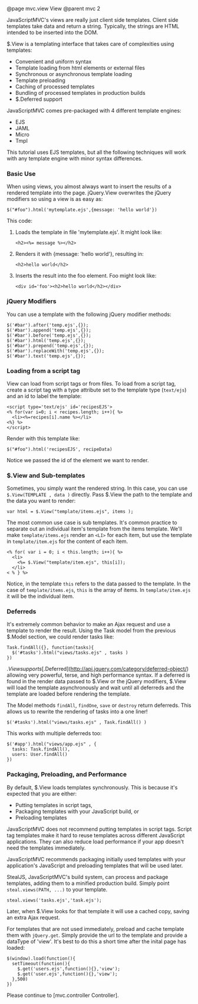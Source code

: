 @page mvc.view View
@parent mvc 2


JavaScriptMVC's views are really just client side templates. Client side templates take data and return a string.  Typically, the strings are HTML intended to be inserted into the DOM. 

$.View is a templating interface that takes care of complexities using templates:

 - Convenient and uniform syntax
 - Template loading from html elements or external files
 - Synchronous or asynchronous template loading
 - Template preloading
 - Caching of processed templates
 - Bundling of processed templates in production builds
 - $.Deferred support

JavaScriptMVC comes pre-packaged with 4 different template engines:

 - EJS
 - JAML
 - Micro
 - Tmpl

This tutorial uses EJS templates, but all the following techniques will work with any template engine with minor syntax differences.

### Basic Use

When using views, you almost always want to insert the results of a rendered template into the page. jQuery.View overwrites the jQuery modifiers so using a view is as easy as:

    $("#foo").html('mytemplate.ejs',{message: 'hello world'})

This code:

 1. Loads the template in file 'mytemplate.ejs'. It might look like:

        <h2><%= message %></h2>

 2. Renders it with {message: 'hello world'}, resulting in:

        <h2>hello world</h2>

 3. Inserts the result into the foo element. Foo might look like:

        <div id='foo'><h2>hello world</h2></div>

### jQuery Modifiers

You can use a template with the following jQuery modifier methods:

    $('#bar').after('temp.ejs',{});
    $('#bar').append('temp.ejs',{});
    $('#bar').before('temp.ejs',{});
    $('#bar').html('temp.ejs',{});
    $('#bar').prepend('temp.ejs',{});
    $('#bar').replaceWith('temp.ejs',{});
    $('#bar').text('temp.ejs',{});

### Loading from a script tag

View can load from script tags or from files. To load from a script tag, create a script tag with a type attribute set to the template type (<code>text/ejs</code>) and an id to label the template:

    <script type='text/ejs' id='recipesEJS'>
    <% for(var i=0; i < recipes.length; i++){ %>
      <li><%=recipes[i].name %></li>
    <%} %>
    </script>

Render with this template like:

    $("#foo").html('recipesEJS', recipeData)

Notice we passed the id of the element we want to render.


### $.View and Sub-templates

Sometimes, you simply want the rendered string.  In this case, you can use <code>$.View(TEMPLATE , data )</code> directly.  Pass $.View the path to the template and the data you want to render:

    var html = $.View("template/items.ejs", items );

The most common use case is sub templates.  It's common practice to separate out an individual item's template from the items template.  We'll make <code>template/items.ejs</code> render an <code>&lt;LI&gt;</code> for each item, but use the template in <code>template/item.ejs</code> for the content of each item.
    
    <% for( var i = 0; i < this.length; i++){ %>
      <li>
        <%= $.View("template/item.ejs", this[i]);  
      </li>
    < % } %>

Notice, in the template <code>this</code> refers to the data passed to the template. In the case of <code>template/items.ejs</code>, <code>this</code> is the array of items.  In <code>template/item.ejs</code> it will be the individual item.

### Deferreds

It's extremely common behavior to make an Ajax request and use a template to render the result.  Using the Task model from the previous $.Model section, we could render tasks like:

    Task.findAll({}, function(tasks){
      $('#tasks').html("views/tasks.ejs" , tasks )
    })

$.View supports [$.Deferred](http://api.jquery.com/category/deferred-object/) allowing very powerful, terse, and high performance syntax.  If a deferred is found in the render data passed to $.View or the jQuery modifiers, $.View will load the template asynchronously and wait until all deferreds and the template are loaded before rendering the template.

The Model methods <code>findAll</code>, <code>findOne</code>, <code>save</code> or <code>destroy</code> return deferreds.  This allows us to rewrite the rendering of tasks into a one liner!

    $('#tasks').html("views/tasks.ejs" , Task.findAll() )

This works with multiple deferreds too:

    $('#app').html("views/app.ejs" , {
      tasks: Task.findAll(),
      users: User.findAll()
    })

### Packaging, Preloading, and Performance

By default, $.View loads templates synchronously.  This is because it's expected that you are either:

  - Putting templates in script tags,
  - Packaging templates with your JavaScript build, or
  - Preloading templates

JavaScriptMVC does not recommend putting templates in script tags.  Script tag templates make it hard to reuse templates across different JavaScript applications.  They can also reduce load performance if your app doesn't need the templates immediately.

JavaScriptMVC recommends packaging initially used templates with your application's JavaScript and preloading templates that will be used later.

StealJS, JavaScriptMVC's build system, can process and package templates, adding them to a minified production build.  Simply point <code>steal.views(PATH, ...)</code> to your template.  

    steal.views('tasks.ejs','task.ejs');

Later, when $.View looks for that template it will use a cached copy, saving an extra Ajax request.

For templates that are not used immediately, preload and cache template them with <code>jQuery.get</code>.  Simply provide the url to the template and provide a dataType of 'view'.  It's best to do this a short time after the inital page has loaded:

    $(window).load(function(){
      setTimeout(function(){
        $.get('users.ejs',function(){},'view');
        $.get('user.ejs',function(){},'view');
      },500)
    })
    
 Please continue to [mvc.controller Controller].